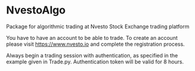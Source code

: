 # NvestoAlgo
Package for algorithmic trading at Nvesto Stock Exchange trading platform

You have to have an account to be able to trade. To create an account please visit https://www.nvesto.io and complete the registration process.

Always begin a trading session with authentication, as specified in the example given in Trade.py. Authentication token will be valid for 8 hours.

